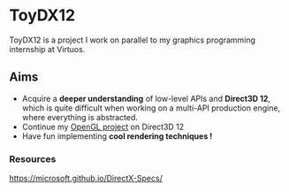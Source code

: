 # ToyDX12
ToyDX12 is a project I work on parallel to my graphics programming internship at Virtuos. <br/> 
## Aims 
- Acquire a **deeper understanding** of low-level APIs and **Direct3D 12**, which is quite difficult when working on a multi-API production engine, where everything is abstracted. <br/>
- Continue my [OpenGL project](https://github.com/embooo/toygl) on Direct3D 12
- Have fun implementing **cool rendering techniques !**


### Resources 
https://microsoft.github.io/DirectX-Specs/
